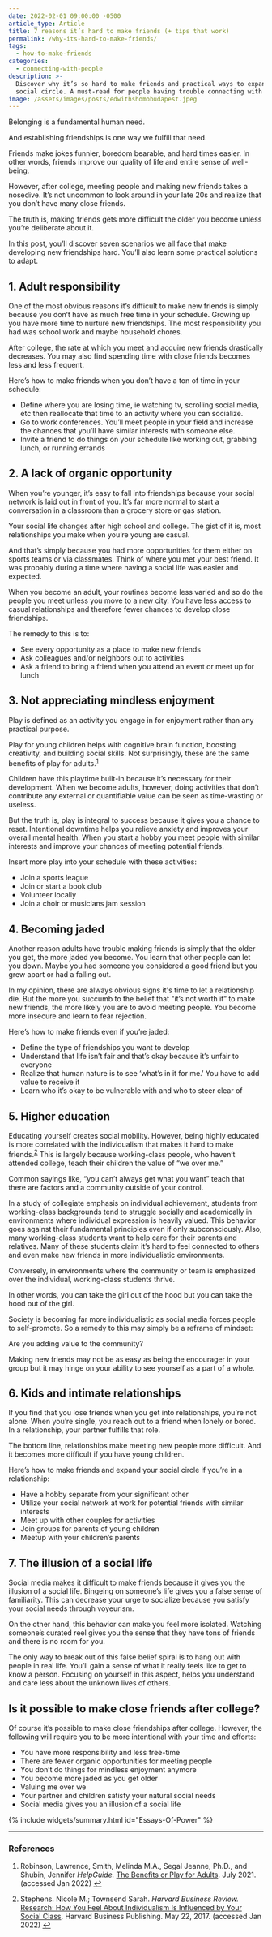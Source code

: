 ```yaml
---
date: 2022-02-01 09:00:00 -0500
article_type: Article
title: 7 reasons it’s hard to make friends (+ tips that work)
permalink: /why-its-hard-to-make-friends/
tags:
  - how-to-make-friends
categories:
  - connecting-with-people
description: >-
  Discover why it’s so hard to make friends and practical ways to expand your
  social circle. A must-read for people having trouble connecting with others.
image: /assets/images/posts/edwithshomobudapest.jpeg
---
```

Belonging is a fundamental human need.

And establishing friendships is one way we fulfill that need.

Friends make jokes funnier, boredom bearable, and hard times easier. In other words, friends improve our quality of life and entire sense of well-being.

However, after college, meeting people and making new friends takes a nosedive. It’s not uncommon to look around in your late 20s and realize that you don’t have many close friends.

The truth is, making friends gets more difficult the older you become unless you’re deliberate about it.

In this post, you’ll discover seven scenarios we all face that make developing new friendships hard. You’ll also learn some practical solutions to adapt.

## 1\. Adult responsibility

One of the most obvious reasons it’s difficult to make new friends is simply because you don’t have as much free time in your schedule. Growing up you have more time to nurture new friendships. The most responsibility you had was school work and maybe household chores.

After college, the rate at which you meet and acquire new friends drastically decreases. You may also find spending time with close friends becomes less and less frequent.

Here’s how to make friends when you don’t have a ton of time in your schedule:

* Define where you are losing time, ie watching tv, scrolling social media, etc then reallocate that time to an activity where you can socialize.
* Go to work conferences. You’ll meet people in your field and increase the chances that you’ll have similar interests with someone else.
* Invite a friend to do things on your schedule like working out, grabbing lunch, or running errands

## 2\. A lack of organic opportunity

When you’re younger, it’s easy to fall into friendships because your social network is laid out in front of you. It’s far more normal to start a conversation in a classroom than a grocery store or gas station.

Your social life changes after high school and college. The gist of it is, most relationships you make when you’re young are casual.

And that’s simply because you had more opportunities for them either on sports teams or via classmates. Think of where you met your best friend. It was probably during a time where having a social life was easier and expected.

When you become an adult, your routines become less varied and so do the people you meet unless you move to a new city. You have less access to casual relationships and therefore fewer chances to develop close friendships.

The remedy to this is to:

* See every opportunity as a place to make new friends
* Ask colleagues and/or neighbors out to activities
* Ask a friend to bring a friend when you attend an event or meet up for lunch

## 3\. Not appreciating mindless enjoyment

Play is defined as an activity you engage in for enjoyment rather than any practical purpose.

Play for young children helps with cognitive brain function, boosting creativity, and building social skills. Not surprisingly, these are the same benefits of play for adults.<sup id="fnref:1" role="doc-noteref"><a class="footnote" rel="footnote" href="#fn:1">1</a></sup>

Children have this playtime built-in because it’s necessary for their development. When we become adults, however, doing activities that don’t contribute any external or quantifiable value can be seen as time-wasting or useless.

But the truth is, play is integral to success because it gives you a chance to reset. Intentional downtime helps you relieve anxiety and improves your overall mental health. When you start a hobby you meet people with similar interests and improve your chances of meeting potential friends.

Insert more play into your schedule with these activities:

* Join a sports league
* Join or start a book club
* Volunteer locally
* Join a choir or musicians jam session

## 4\. Becoming jaded

Another reason adults have trouble making friends is simply that the older you get, the more jaded you become. You learn that other people can let you down. Maybe you had someone you considered a good friend but you grew apart or had a falling out.

In my opinion, there are always obvious signs it's time to let a relationship die. But the more you succumb to the belief that "it’s not worth it” to make new friends, the more likely you are to avoid meeting people. You become more insecure and learn to fear rejection.

Here’s how to make friends even if you’re jaded:

* Define the type of friendships you want to develop
* Understand that life isn’t fair and that’s okay because it’s unfair to everyone
* Realize that human nature is to see ‘what’s in it for me.’ You have to add value to receive it
* Learn who it’s okay to be vulnerable with and who to steer clear of

## 5\. Higher education

Educating yourself creates social mobility. However, being highly educated is more correlated with the individualism that makes it hard to make friends.<sup id="fnref:2" role="doc-noteref"><a class="footnote" rel="footnote" href="#fn:2">2</a></sup> This is largely because working-class people, who haven’t attended college, teach their children the value of “we over me.”

Common sayings like, “you can’t always get what you want” teach that there are factors and a community outside of your control.

In a study of collegiate emphasis on individual achievement, students from working-class backgrounds tend to struggle socially and academically in environments where individual expression is heavily valued. This behavior goes against their fundamental principles even if only subconsciously. Also, many working-class students want to help care for their parents and relatives. Many of these students claim it’s hard to feel connected to others and even make new friends in more individualistic environments.

Conversely, in environments where the community or team is emphasized over the individual, working-class students thrive.

In other words, you can take the girl out of the hood but you can take the hood out of the girl.

Society is becoming far more individualistic as social media forces people to self-promote. So a remedy to this may simply be a reframe of mindset:

Are you adding value to the community?

Making new friends may not be as easy as being the encourager in your group but it may hinge on your ability to see yourself as a part of a whole.

## 6\. Kids and intimate relationships

If you find that you lose friends when you get into relationships, you’re not alone. When you’re single, you reach out to a friend when lonely or bored. In a relationship, your partner fulfills that role.

The bottom line, relationships make meeting new people more difficult. And it becomes more difficult if you have young children.

Here’s how to make friends and expand your social circle if you’re in a relationship:

* Have a hobby separate from your significant other
* Utilize your social network at work for potential friends with similar interests
* Meet up with other couples for activities
* Join groups for parents of young children
* Meetup with your children’s parents

## 7\. The illusion of a social life

Social media makes it difficult to make friends because it gives you the illusion of a social life. Bingeing on someone’s life gives you a false sense of familiarity. This can decrease your urge to socialize because you satisfy your social needs through voyeurism.

On the other hand, this behavior can make you feel more isolated. Watching someone’s curated reel gives you the sense that they have tons of friends and there is no room for you.

The only way to break out of this false belief spiral is to hang out with people in real life. You’ll gain a sense of what it really feels like to get to know a person. Focusing on yourself in this aspect, helps you understand and care less about the unknown lives of others.

## Is it possible to make close friends after college?

Of course it’s possible to make close friendships after college. However, the following will require you to be more intentional with your time and efforts:

* You have more responsibility and less free-time
* There are fewer organic opportunities for meeting people
* You don’t do things for mindless enjoyment anymore
* You become more jaded as you get older
* Valuing me over we
* Your partner and children satisfy your natural social needs
* Social media gives you an illusion of a social life

{% include widgets/summary.html id="Essays-Of-Power" %}

---

### References

<div class="footnotes" role="doc-endnotes"><ol><li id="fn:1" role="doc-endnote"><p>Robinson, Lawrence, Smith, Melinda M.A., Segal Jeanne, Ph.D., and Shubin, Jennifer <em>HelpGuide.</em> <a href="https://www.helpguide.org/articles/mental-health/benefits-of-play-for-adults.htm">The Benefits or Play for Adults</a>. July 2021. (accessed Jan 2022)&nbsp;<a class="reversefootnote" role="doc-backlink" href="#fnref:1">↩</a></p></li><li id="fn:2" role="doc-endnote"><p>Stephens. Nicole M.; Townsend Sarah. <em>Harvard Business Review.</em> <a href="https://hbr.org/2017/05/research-how-you-feel-about-individualism-is-influenced-by-your-social-class">Research: How You Feel About Individualism Is Influenced by Your Social Class</a>. Harvard Business Publishing. May 22, 2017. (accessed Jan 2022)&nbsp;<a class="reversefootnote" role="doc-backlink" href="#fnref:2">↩</a></p></li></ol></div>